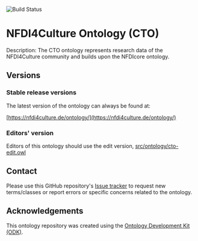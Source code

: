 
![Build Status](https://github.com/ISE-FIZKarlsruhe/nfdi4culture/actions/workflows/qc.yml/badge.svg)

# NFDI4Culture Ontology (CTO)

Description: The CTO ontology represents research data of the NFDI4Culture community and builds upon the NFDIcore ontology.

## Versions

### Stable release versions

The latest version of the ontology can always be found at:

[https://nfdi4culture.de/ontology/](https://nfdi4culture.de/ontology/)

### Editors' version

Editors of this ontology should use the edit version, [src/ontology/cto-edit.owl](src/ontology/cto-edit.owl)

## Contact

Please use this GitHub repository's [Issue tracker](https://github.com/ISE-FIZKarlsruhe/nfdi4culture/issues) to request new terms/classes or report errors or specific concerns related to the ontology.

## Acknowledgements

This ontology repository was created using the [Ontology Development Kit (ODK)](https://github.com/INCATools/ontology-development-kit).
